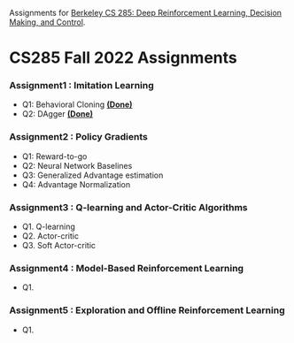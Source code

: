 Assignments for [Berkeley CS 285: Deep Reinforcement Learning, Decision Making, and Control](http://rail.eecs.berkeley.edu/deeprlcourse/).

# CS285 Fall 2022 Assignments

### Assignment1 : Imitation Learning
* Q1: Behavioral Cloning [__(Done)__](https://github.com/oldboy818/CS285/tree/main/hw1)
* Q2: DAgger [__(Done)__](https://github.com/oldboy818/CS285/tree/main/hw1/data)

### Assignment2 : Policy Gradients
* Q1: Reward-to-go
* Q2: Neural Network Baselines
* Q3: Generalized Advantage estimation
* Q4: Advantage Normalization

### Assignment3 : Q-learning and Actor-Critic Algorithms
* Q1. Q-learning
* Q2. Actor-critic
* Q3. Soft Actor-critic

### Assignment4 : Model-Based Reinforcement Learning
* Q1.

### Assignment5 : Exploration and Offline Reinforcement Learning
* Q1. 

